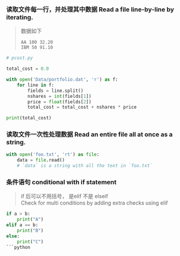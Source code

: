 ### 读取文件每一行，并处理其中数据 Read a file line-by-line by iterating.
> 数据如下
> ```
> AA 100 32.20
> IBM 50 91.10
> ```
```python
# pcost.py

total_cost = 0.0

with open('Data/portfolio.dat', 'r') as f:
    for line in f:
        fields = line.split()
        nshares = int(fields[1])
        price = float(fields[2])
        total_cost = total_cost + nshares * price

print(total_cost)
```
### 读取文件一次性处理数据 Read an entire file all at once as a string.

```python
with open('foo.txt', 'rt') as file:
    data = file.read()
    # `data` is a string with all the text in `foo.txt`
```

### 条件语句 conditional with if statement
> if 后可以不用括号， 是elif 不是 elseif   
> Check for multi conditions by adding extra checks using elif 
```python
if a > b:
    print("A")
elif a == b:
    print("B")
else:
    print("C")
```python
